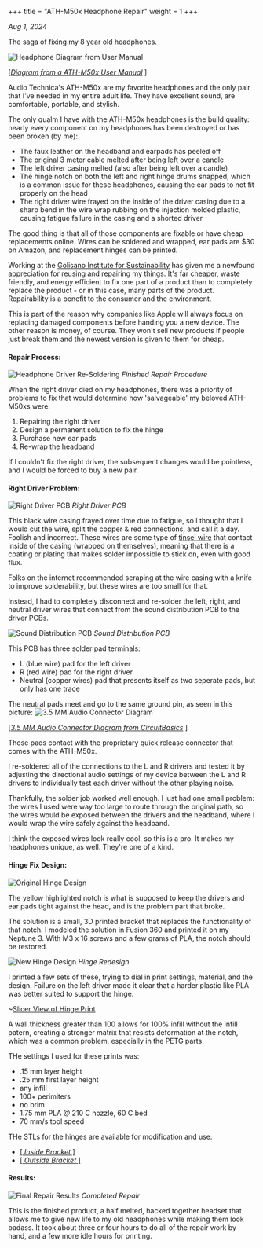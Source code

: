 +++
title = "ATH-M50x Headphone Repair"
weight = 1
+++

*Aug 1, 2024*

The saga of fixing my 8 year old headphones.

![Headphone Diagram from User Manual](/images/headphones/ath-m50x_repair_manual.png)
<!--more-->
[*[Diagram from a ATH-M50x User Manual](https://manuals.plus/audio-technica/audio-technica-ath-m50x-professional-studio-monitor-headphones)* ]


Audio Technica's ATH-M50x are my favorite headphones and the only pair that I've needed in my entire adult life. They have excellent sound, are comfortable, portable, and stylish. 

The only qualm  I have with the ATH-M50x headphones is the build quality: nearly every component on my headphones has been destroyed or has been broken (by me):
 * The faux leather on the headband and earpads has peeled off
 * The original 3 meter cable melted after being left over a candle
 * The left driver casing melted (also after being left over a candle)
 * The hinge notch on both the left and right hinge drums snapped, which is a common issue for these headphones, causing the ear pads to not fit properly on the head
 * The right driver wire frayed on the inside of the driver casing due to a sharp bend in the wire wrap rubbing on the injection molded plastic, causing fatigue failure in the casing and a shorted driver
 
The good thing is that all of those components are fixable or have cheap replacements online. Wires can be soldered and wrapped, ear pads are $30 on Amazon, and replacement hinges can be printed.

Working at the [Golisano Institute for Sustainability](https://www.rit.edu/sustainabilityinstitute/) has given me a newfound appreciation for reusing and repairing my things. It's far cheaper, waste friendly, and energy efficient to fix one part of a product than to completely replace the product - or in this case, many parts of the product. Repairability is a benefit to the consumer and the environment.

This is part of the reason why companies like Apple will always focus on replacing damaged components before handing you a new device. The other reason is money, of course. They won't sell new products if people just break them and the newest version is given to them for cheap. 

#### Repair Process:

![Headphone Driver Re-Soldering](/images/headphones/1_rounded.png)
*Finished Repair Procedure*

When the right driver died on my headphones, there was a priority of problems to fix that would determine how 'salvageable' my beloved ATH-M50xs were:
1. Repairing the right driver 
2. Design a permanent solution to fix the hinge
3. Purchase new ear pads
4. Re-wrap the headband

If I couldn't fix the right driver, the subsequent changes would be pointless, and I would be forced to buy a new pair.

#### Right Driver Problem:
![Right Driver PCB](/images/headphones/right_driver_wires_rounded.png)
*Right Driver PCB*

This black wire casing frayed over time due to fatigue, so I thought that I would cut the wire, split the copper & red connections, and call it a day. Foolish and incorrect. These wires are some type of [tinsel wire](https://en.wikipedia.org/wiki/Tinsel_wire) that contact inside of the casing (wrapped on themselves), meaning that there is a coating or plating that makes solder impossible to stick on, even with good flux. 

Folks on the internet recommended scraping at the wire casing with a knife to improve solderability, but these wires are too small for that. 

Instead, I had to completely disconnect and re-solder the left, right, and neutral driver wires that connect from the sound distribution PCB to the driver PCBs. 

![Sound Distribution PCB](/images/headphones/main_pcb_rounded.png)
*Sound Distribution PCB*

This PCB has three solder pad terminals: 
*  L (blue wire) pad for the left driver
*  R (red wire) pad for the right driver
*  Neutral (copper wires) pad that presents itself as two seperate pads, but only has one trace 

The neutral pads meet and go to the same ground pin, as seen in this picture:
![3.5 MM Audio Connector Diagram](/images/headphones/TRRS-Wiring-Diagram_rounded.png)

[*[3.5 MM Audio Connector Diagram from CircuitBasics](https://www.circuitbasics.com/how-to-hack-a-headphone-jack/)* ]

Those pads contact with the proprietary quick release connector that comes with the ATH-M50x.

I re-soldered all of the connections to the L and R drivers and tested it by adjusting the directional audio settings of my device between the L and R drivers to individually test each driver without the other playing noise. 

Thankfully, the solder job worked well enough. I just had one small problem: the wires I used were way too large to route through the original path, so the wires would be exposed between the drivers and the headband, where I would wrap the wire safely against the headband. 

I think the exposed wires look really cool, so this is a pro. It makes my headphones unique, as well. They're one of a kind. 

#### Hinge Fix Design:
![Original Hinge Design](/images/headphones/original_hinge_notch_rounded.png)

The yellow highlighted notch is what is supposed to keep the drivers and ear pads tight against the head, and is the problem part that broke. 

The solution is a small, 3D printed bracket that replaces the functionality of that notch. I modeled the solution in Fusion 360 and printed it on my Neptune 3. With M3 x 16 screws and a few grams of PLA, the notch should be restored. 

![New Hinge Design](/images/headphones/hinge_assembly_drawing_rounded.png)
*Hinge Redesign*

I printed a few sets of these, trying to dial in print settings, material, and the design. Failure on the left driver made it clear that a harder plastic like PLA was better suited to support the hinge. 

~[Slicer View of Hinge Print](/images/headphones/hinge_layer_rounded.png)

A wall thickness greater than 100 allows for 100% infill without the infill patern, creating a stronger matrix that resists deformation at the notch, which was a common problem, especially in the PETG parts.

THe settings I used for these prints was:
- .15 mm layer height 
- .25 mm first layer height 
- any infill
- 100+ perimiters
- no brim
- 1.75 mm PLA @ 210 C nozzle, 60 C bed
- 70 mm/s tool speed

THe STLs for the hinges are available for modification and use:
* [[ *Inside Bracket* ]]() 
* [[ *Outside Bracket* ]]()

#### Results:

![Final Repair Results](/images/headphones/final_repair_rounded.png)
*Completed Repair*

This is the finished product, a half melted, hacked together headset that allows me to give new life to my old headphones while making them look badass. It took about three or four hours to do all of the repair work by hand, and a few more idle hours for printing. 
